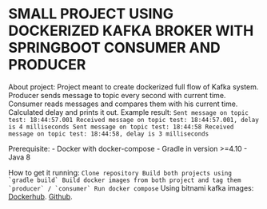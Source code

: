 # SMALL PROJECT USING DOCKERIZED KAFKA BROKER WITH SPRINGBOOT CONSUMER AND PRODUCER

About project:
    Project meant to create dockerized full flow of Kafka system.
    Producer sends message to topic every second with current time.
    Consumer reads messages and compares them with his current time.
    Calculated delay and prints it out.
    Example result:
    ```
        Sent message on topic test: 18:44:57.001
        Received message on topic test: 18:44:57.001, delay is 4 milliseconds
        Sent message on topic test: 18:44:58
        Received message on topic test: 18:44:58, delay is 3 milliseconds
    ```
    
Prerequisite:
    - Docker with docker-compose
    - Gradle in version >=4.10
    - Java 8
    
How to get it running:
    ```
    Clone repository
    Build both projects using `gradle build`
    Build docker images from both project and tag them `producer` / `consumer`
    Run docker compose
    ```
Using bitnami kafka images:
[Dockerhub](https://hub.docker.com/r/bitnami/kafka/).
[Github](https://github.com/bitnami/bitnami-docker-kafka).